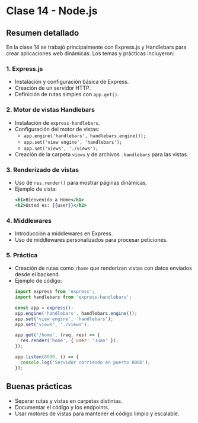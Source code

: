 
# Clase 14 - Node.js

## Resumen detallado

En la clase 14 se trabajó principalmente con Express.js y Handlebars para crear aplicaciones web dinámicas. Los temas y prácticas incluyeron:

### 1. Express.js
- Instalación y configuración básica de Express.
- Creación de un servidor HTTP.
- Definición de rutas simples con `app.get()`.

### 2. Motor de vistas Handlebars
- Instalación de `express-handlebars`.
- Configuración del motor de vistas:
  - `app.engine('handlebars', handlebars.engine());`
  - `app.set('view engine', 'handlebars');`
  - `app.set('views', './views');`
- Creación de la carpeta `views` y de archivos `.handlebars` para las vistas.

### 3. Renderizado de vistas
- Uso de `res.render()` para mostrar páginas dinámicas.
- Ejemplo de vista:
  ```handlebars
  <h1>Bienvenido a Home</h1>
  <h2>Usted es: {{user}}</h2>
  ```

### 4. Middlewares
- Introducción a middlewares en Express.
- Uso de middlewares personalizados para procesar peticiones.

### 5. Práctica
- Creación de rutas como `/home` que renderizan vistas con datos enviados desde el backend.
- Ejemplo de código:
  ```js
  import express from 'express';
  import handlebars from 'express-handlebars';

  const app = express();
  app.engine('handlebars', handlebars.engine());
  app.set('view engine', 'handlebars');
  app.set('views', './views');

  app.get('/home', (req, res) => {
    res.render('home', { user: 'Juan' });
  });

  app.listen(8080, () => {
    console.log('Servidor corriendo en puerto 8080');
  });
  ```

## Buenas prácticas
- Separar rutas y vistas en carpetas distintas.
- Documentar el código y los endpoints.
- Usar motores de vistas para mantener el código limpio y escalable.
